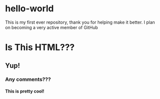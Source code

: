 # hello-world
This is my first ever repository, thank you for helping make it better.
I plan on becoming a very active member of GitHub
<h1>Is This HTML???</h1>
<h2>Yup!</h2>
<h3>Any comments???</h3>
<h4>This is pretty cool!</h4>
